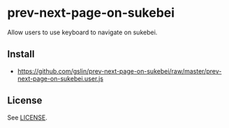 # prev-next-page-on-sukebei

Allow users to use keyboard to navigate on sukebei.

## Install

* https://github.com/gslin/prev-next-page-on-sukebei/raw/master/prev-next-page-on-sukebei.user.js

## License

See [LICENSE](LICENSE).
